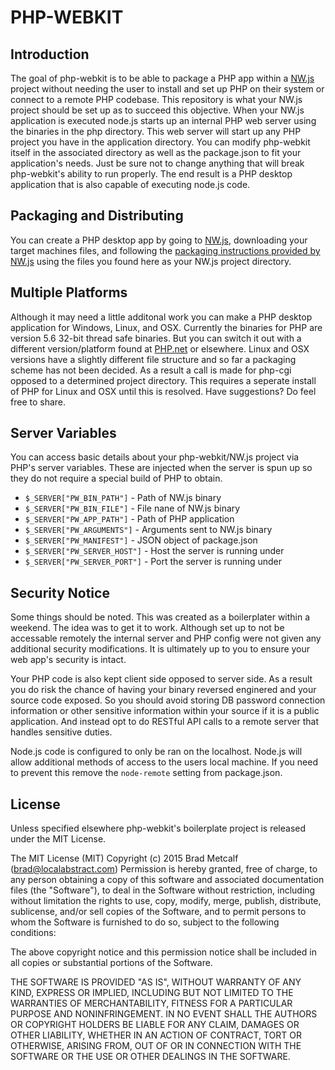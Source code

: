 # PHP-WEBKIT

## Introduction

The goal of php-webkit is to be able to package a PHP app within a [NW.js](http://nwjs.io/) project without needing the user to install and set up PHP on their system or connect to a remote PHP codebase. This repository is what your NW.js project should be set up as to succeed this objective. When your NW.js application is executed node.js starts up an internal PHP web server using the binaries in the php directory. This web server will start up any PHP project you have in the application directory. You can modify php-webkit itself in the associated directory as well as the package.json to fit your application's needs. Just be sure not to change anything that will break php-webkit's ability to run properly. The end result is a PHP desktop application that is also capable of executing node.js code.

## Packaging and Distributing

You can create a PHP desktop app by going to [NW.js](http://nwjs.io/), downloading your target machines files, and following the [packaging instructions provided by NW.js](https://github.com/nwjs/nw.js/wiki/How-to-package-and-distribute-your-apps) using the files you found here as your NW.js project directory.

## Multiple Platforms

Although it may need a little additonal work you can make a PHP desktop application for Windows, Linux, and OSX. Currently the binaries for PHP are version 5.6 32-bit thread safe binaries. But you can switch it out with a different version/platform found at [PHP.net](http://php.net/) or elsewhere. Linux and OSX versions have a slightly different file structure and so far a packaging scheme has not been decided. As a result a call is made for php-cgi opposed to a determined project directory. This requires a seperate install of PHP for Linux and OSX until this is resolved. Have suggestions? Do feel free to share.

## Server Variables

You can access basic details about your php-webkit/NW.js project via PHP's server variables. These are injected when the server is spun up so they do not require a special build of PHP to obtain.
 
 * ```$_SERVER["PW_BIN_PATH"]``` - Path of NW.js binary
 * ```$_SERVER["PW_BIN_FILE"]``` - File nane of NW.js binary
 * ```$_SERVER["PW_APP_PATH"]``` - Path of PHP application
 * ```$_SERVER["PW_ARGUMENTS"]``` - Arguments sent to NW.js binary
 * ```$_SERVER["PW_MANIFEST"]``` - JSON object of package.json
 * ```$_SERVER["PW_SERVER_HOST"]``` - Host the server is running under
 * ```$_SERVER["PW_SERVER_PORT"]``` - Port the server is running under

## Security Notice

Some things should be noted. This was created as a boilerplater within a weekend. The idea was to get it to work. Although set up to not be accessable remotely the internal server and PHP config were not given any additional security modifications. It is ultimately up to you to ensure your web app's security is intact.

Your PHP code is also kept client side opposed to server side. As a result you do risk the chance of having your binary reversed enginered and your source code exposed. So you should avoid storing DB password connection information or other sensitive information within your source if it is a public application. And instead opt to do RESTful API calls to a remote server that handles sensitive duties.

Node.js code is configured to only be ran on the localhost. Node.js will allow additional methods of access to the users local machine. If you need to prevent this remove the ```node-remote``` setting from package.json.

## License

Unless specified elsewhere php-webkit's boilerplate project is released under the MIT License.

The MIT License (MIT)
Copyright (c) 2015 Brad Metcalf (brad@localabstract.com)
Permission is hereby granted, free of charge, to any person obtaining a copy
of this software and associated documentation files (the "Software"), to deal
in the Software without restriction, including without limitation the rights
to use, copy, modify, merge, publish, distribute, sublicense, and/or sell
copies of the Software, and to permit persons to whom the Software is
furnished to do so, subject to the following conditions:

The above copyright notice and this permission notice shall be included in
all copies or substantial portions of the Software.

THE SOFTWARE IS PROVIDED "AS IS", WITHOUT WARRANTY OF ANY KIND, EXPRESS OR
IMPLIED, INCLUDING BUT NOT LIMITED TO THE WARRANTIES OF MERCHANTABILITY,
FITNESS FOR A PARTICULAR PURPOSE AND NONINFRINGEMENT.  IN NO EVENT SHALL THE
AUTHORS OR COPYRIGHT HOLDERS BE LIABLE FOR ANY CLAIM, DAMAGES OR OTHER
LIABILITY, WHETHER IN AN ACTION OF CONTRACT, TORT OR OTHERWISE, ARISING FROM,
OUT OF OR IN CONNECTION WITH THE SOFTWARE OR THE USE OR OTHER DEALINGS IN
THE SOFTWARE.